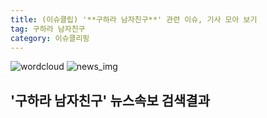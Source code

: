 ```yaml
---
title: (이슈클립) '**구하라 남자친구**' 관련 이슈, 기사 모아 보기
tag: 구하라 남자친구
category: 이슈클리핑
---
```

![wordcloud](https://s3.ap-northeast-2.amazonaws.com/lyrics101-wordcloud/2018-10-04-1538656334.png)
![news_img](https://user-images.githubusercontent.com/42597476/44507050-1206f400-a6e4-11e8-8d98-7ffbfebb353f.png)
## **'**구하라 남자친구**'** 뉴스속보 검색결과

